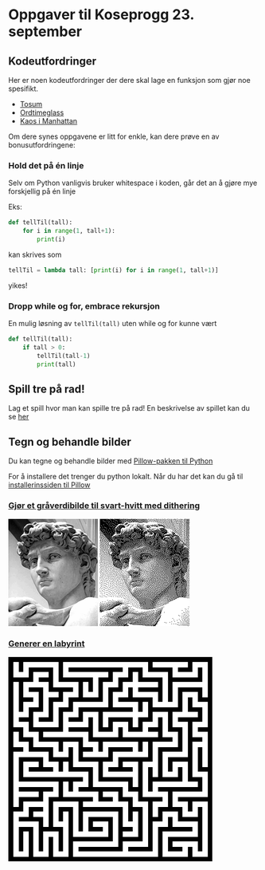 # Oppgaver til Koseprogg 23. september

## Kodeutfordringer

Her er noen kodeutfordringer der dere skal lage en funksjon som gjør noe spesifikt.

- [Tosum](tosum.md)
- [Ordtimeglass](ordtimeglass.md)
- [Kaos i Manhattan](manhattan/manhattan.md)

Om dere synes oppgavene er litt for enkle, kan dere prøve en av bonusutfordringene:

### Hold det på én linje

Selv om Python vanligvis bruker whitespace i koden, går det an å gjøre mye forskjellig på én linje

Eks:

```python
def tellTil(tall):
    for i in range(1, tall+1):
        print(i)
```

kan skrives som

```python
tellTil = lambda tall: [print(i) for i in range(1, tall+1)]
```

yikes!

### Dropp while og for, embrace rekursjon

En mulig løsning av `tellTil(tall)` uten while og for kunne vært

```python
def tellTil(tall):
    if tall > 0:
        tellTil(tall-1)
        print(tall)
```

## Spill tre på rad!

Lag et spill hvor man kan spille tre på rad! En beskrivelse av spillet kan du se [her](game-three-in-a-row.md)

## Tegn og behandle bilder

Du kan tegne og behandle bilder med [Pillow-pakken til Python](https://pillow.readthedocs.io/en/stable/#)

For å installere det trenger du python lokalt. Når du har det kan du gå til [installerinssiden til Pillow](https://pillow.readthedocs.io/en/stable/installation.html)

### [Gjør et gråverdibilde til svart-hvitt med dithering](dithering/dithering.md)

![Dithering](dithering/david.png)
![Dithering](dithering/goodDavid.png)

### [Generer en labyrint](mazegen/mazegen.md)

![Labyrint](mazegen/maze.png)
